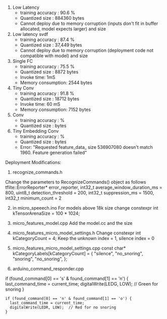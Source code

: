 1. Low Latency
    - training accuracy : 90.6 % 
    - Quantized size : 884360 bytes 
    - Cannot deploy due to memory corruption (inputs don't fit in buffer allocated, model expects larger) and size 
2. Low latency svdf 
    - training accuracy : 87.4 % 
    - Quantized size : 37,449 bytes
    - Cannot deploy due to memory corruption (deployment code not compatible with model) and size 
3. Single FC
    - training accuracy : 75.5 % 
    - Quantized size : 8872 bytes
    - Invoke time: 1mS
    - Memory consumption: 2544 bytes 
4. Tiny Conv
    - training accuracy : 91.8 % 
    - Quantized size : 18712 bytes
    - Invoke time: 60 mS
    - Memory consumption: 7152 bytes 
5. Conv 
    - training accuracy :  % 
    - Quantized size :  bytes
6. Tiny Embedding Conv
    - training accuracy :  %    
    - Quantized size :  bytes
    - Error: "Requested feature_data_ size 536907080 doesn't match 1960. Feature generation failed"


Deployment Modifications: 

1. recognize_commands.h

Change the parameters to RecognizeCommands() object as follows 
tflite::ErrorReporter* error_reporter,
int32_t average_window_duration_ms = 800,
uint8_t detection_threshold = 200,
int32_t suppression_ms = 1500,
int32_t minimum_count = 2

2. in micro_speeech.ino
For models above 18k size change constexpr int kTensorArenaSize = 100 * 1024;

3. micro_features_model.cpp 
Add the model.cc and the size

4. micro_features_micro_model_settings.h
Change constexpr int kCategoryCount = 4;
Keep the unknown index = 1, silence index = 0

5. micro_features_micro_model_settings.cpp
const char* kCategoryLabels[kCategoryCount] = {
    "silence",
    "no_snoring",
    "snoring",
    "no_snoring",
};

6. arduino_command_responder.cpp

if (found_command[0] == 's' & found_command[1] == 'n') {
      last_command_time = current_time;
      digitalWrite(LEDG, LOW);  // Green for snoring
    }

    if (found_command[0] == 'n' & found_command[1] == 'o') {
      last_command_time = current_time;
      digitalWrite(LEDR, LOW);  // Red for no snoring
    }



